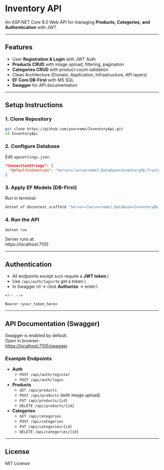 # Inventory API

An ASP.NET Core 8.0 Web API for managing **Products, Categories, and
Authentication** with JWT.

------------------------------------------------------------------------

## Features

-   User **Registration & Login** with JWT Auth
-   **Products CRUD** with image upload, filtering, pagination
-   **Categories CRUD** with product count validation
-   Clean Architecture (Domain, Application, Infrastructure, API layers)
-   **EF Core DB-First** with MS SQL
-   **Swagger** for API documentation

------------------------------------------------------------------------

## Setup Instructions

### 1. Clone Repository

``` bash
git clone https://github.com/yourname/InventoryApi.git
cd InventoryApi
```

### 2. Configure Database

Edit `appsettings.json`:

``` json
"ConnectionStrings": {
  "DefaultConnection": "Server=[servername];Database=InventoryDb;Trusted_Connection=True;TrustServerCertificate=True;"
}
```

### 3. Apply EF Models (DB-First)

Run in terminal:

``` bash
dotnet ef dbcontext scaffold "Server=[servername];Database=InventoryDb;Trusted_Connection=True;TrustServerCertificate=True;" Microsoft.EntityFrameworkCore.SqlServer -o Infrastructure/Data/Models -f
```

### 4. Run the API

``` bash
dotnet run
```

Server runs at:\
https://localhost:7105

------------------------------------------------------------------------

## Authentication

-   All endpoints except `Auth` require a **JWT token**.\
-   Use `/api/auth/login` to get a token.\
-   In Swagger UI → click **Authorize** → enter:\

```{=html}
<!-- -->
```
    Bearer <your_token_here>

------------------------------------------------------------------------

## API Documentation (Swagger)

Swagger is enabled by default.\
Open in browser:\
<https://localhost:7105/swagger>

### Example Endpoints

-   **Auth**
    -   `POST /api/auth/register`
    -   `POST /api/auth/login`
-   **Products**
    -   `GET /api/products`
    -   `POST /api/products` (with image upload)
    -   `PUT /api/products/{id}`
    -   `DELETE /api/products/{id}`
-   **Categories**
    -   `GET /api/categories`
    -   `POST /api/categories`
    -   `PUT /api/categories/{id}`
    -   `DELETE /api/categories/{id}`

------------------------------------------------------------------------

## License

MIT License
